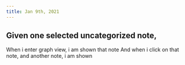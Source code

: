 ```yaml
---
title: Jan 9th, 2021
---
```


## Given one selected uncategorized note,
When i enter graph view, i am shown that note
And when i click on that note, and another note, i am shown
